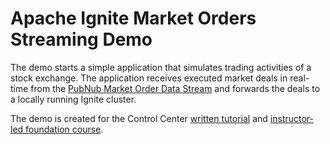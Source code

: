 # Apache Ignite Market Orders Streaming Demo

The demo starts a simple application that simulates trading activities of a stock exchange. The application receives executed
market deals in real-time from the
[PubNub Market Order Data Stream](https://www.pubnub.com/developers/realtime-data-streams/financial-securities-market-orders/)
and forwards the deals to a locally running Ignite cluster.

The demo is created for the Control Center [written tutorial](https://www.gridgain.com/docs/tutorials/management-monitoring/overview) and [instructor-led foundation course](https://www.gridgain.com/products/services/training/how-monitor-and-manage-apache-ignite-gridgain-control-center).
